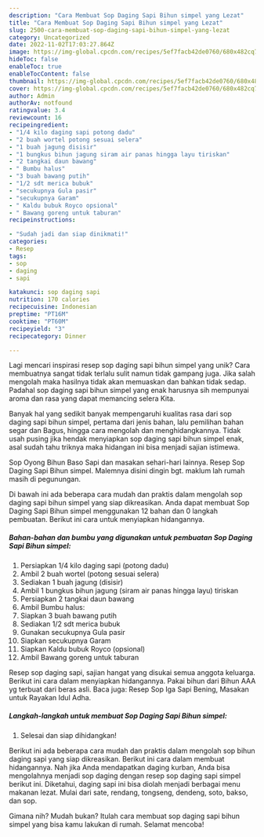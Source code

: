 ```yaml
---
description: "Cara Membuat Sop Daging Sapi Bihun simpel yang Lezat"
title: "Cara Membuat Sop Daging Sapi Bihun simpel yang Lezat"
slug: 2500-cara-membuat-sop-daging-sapi-bihun-simpel-yang-lezat
category: Uncategorized
date: 2022-11-02T17:03:27.864Z
image: https://img-global.cpcdn.com/recipes/5ef7facb42de0760/680x482cq70/sop-daging-sapi-bihun-simpel-foto-resep-utama.jpg
hideToc: false
enableToc: true
enableTocContent: false
thumbnail: https://img-global.cpcdn.com/recipes/5ef7facb42de0760/680x482cq70/sop-daging-sapi-bihun-simpel-foto-resep-utama.jpg
cover: https://img-global.cpcdn.com/recipes/5ef7facb42de0760/680x482cq70/sop-daging-sapi-bihun-simpel-foto-resep-utama.jpg
author: Admin
authorAv: notfound
ratingvalue: 3.4
reviewcount: 16
recipeingredient:
- "1/4 kilo daging sapi potong dadu"
- "2 buah wortel potong sesuai selera"
- "1 buah jagung disisir"
- "1 bungkus bihun jagung siram air panas hingga layu tiriskan"
- "2 tangkai daun bawang"
- " Bumbu halus"
- "3 buah bawang putih"
- "1/2 sdt merica bubuk"
- "secukupnya Gula pasir"
- "secukupnya Garam"
- " Kaldu bubuk Royco opsional"
- " Bawang goreng untuk taburan"
recipeinstructions:

- "Sudah jadi dan siap dinikmati!"
categories:
- Resep
tags:
- sop
- daging
- sapi

katakunci: sop daging sapi 
nutrition: 170 calories
recipecuisine: Indonesian
preptime: "PT16M"
cooktime: "PT60M"
recipeyield: "3"
recipecategory: Dinner

---
```





Lagi mencari inspirasi resep sop daging sapi bihun simpel yang unik? Cara membuatnya sangat tidak terlalu sulit namun tidak gampang juga. Jika salah mengolah maka hasilnya tidak akan memuaskan dan bahkan tidak sedap. Padahal sop daging sapi bihun simpel yang enak harusnya sih mempunyai aroma dan rasa yang dapat memancing selera Kita.





Banyak hal yang sedikit banyak mempengaruhi kualitas rasa dari sop daging sapi bihun simpel, pertama dari jenis bahan, lalu pemilihan bahan segar dan Bagus, hingga cara mengolah dan menghidangkannya. Tidak usah pusing jika hendak menyiapkan sop daging sapi bihun simpel enak,      asal sudah tahu triknya maka hidangan ini bisa menjadi sajian istimewa.














Sop Oyong Bihun Baso Sapi dan masakan sehari-hari lainnya. Resep Sop Daging Sapi Bihun simpel. Malemnya disini dingin bgt. maklum lah rumah masih di pegunungan.






Di bawah ini ada beberapa cara mudah dan praktis dalam mengolah sop daging sapi bihun simpel yang siap dikreasikan. Anda dapat membuat Sop Daging Sapi Bihun simpel menggunakan 12 bahan dan 0 langkah pembuatan. Berikut ini cara untuk menyiapkan hidangannya.

<!--inarticleads1-->

##### Bahan-bahan dan bumbu yang digunakan untuk pembuatan Sop Daging Sapi Bihun simpel:

1. Persiapkan 1/4 kilo daging sapi (potong dadu)
1. Ambil 2 buah wortel (potong sesuai selera)
1. Sediakan 1 buah jagung (disisir)
1. Ambil 1 bungkus bihun jagung (siram air panas hingga layu) tiriskan
1. Persiapkan 2 tangkai daun bawang
1. Ambil  Bumbu halus:
1. Siapkan 3 buah bawang putih
1. Sediakan 1/2 sdt merica bubuk
1. Gunakan secukupnya Gula pasir
1. Siapkan secukupnya Garam
1. Siapkan  Kaldu bubuk Royco (opsional)
1. Ambil  Bawang goreng untuk taburan


Resep sop daging sapi, sajian hangat yang disukai semua anggota keluarga. Berikut ini cara dalam menyiapkan hidangannya. Pakai bihun dari Bihun AAA yg terbuat dari beras asli. Baca juga: Resep Sop Iga Sapi Bening, Masakan untuk Rayakan Idul Adha. 

<!--inarticleads2-->

##### Langkah-langkah untuk membuat Sop Daging Sapi Bihun simpel:


1. Selesai dan siap dihidangkan!

Berikut ini ada beberapa cara mudah dan praktis dalam mengolah sop bihun daging sapi yang siap dikreasikan. Berikut ini cara dalam membuat hidangannya. Nah jika Anda mendapatkan daging kurban, Anda bisa mengolahnya menjadi sop daging dengan resep sop daging sapi simpel berikut ini. Diketahui, daging sapi ini bisa diolah menjadi berbagai menu makanan lezat. Mulai dari sate, rendang, tongseng, dendeng, soto, bakso, dan sop. 

Gimana nih? Mudah bukan? Itulah cara membuat sop daging sapi bihun simpel yang bisa kamu lakukan di rumah. Selamat mencoba!
